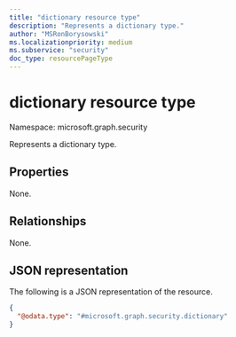 ```yaml
---
title: "dictionary resource type"
description: "Represents a dictionary type."
author: "MSRonBorysowski"
ms.localizationpriority: medium
ms.subservice: "security"
doc_type: resourcePageType
---
```


# dictionary resource type

Namespace: microsoft.graph.security

Represents a dictionary type.

## Properties

None.

## Relationships

None.

## JSON representation

The following is a JSON representation of the resource.

<!-- {
  "blockType": "resource",
  "@odata.type": "microsoft.graph.security.dictionary",
  "openType": true
}
-->
``` json
{
  "@odata.type": "#microsoft.graph.security.dictionary"
}
```
